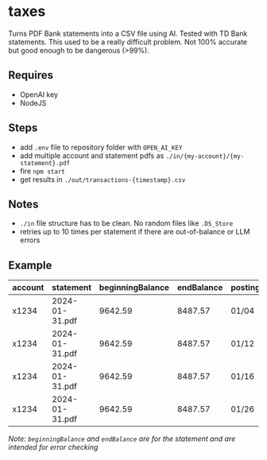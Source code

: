 # taxes

Turns PDF Bank statements into a CSV file using AI. Tested with TD Bank statements. This used to be a really difficult problem. Not 100% accurate but good enough to be dangerous (>99%).

## Requires

- OpenAI key
- NodeJS

## Steps

- add `.env` file to repository folder with `OPEN_AI_KEY`
- add multiple account and statement pdfs as `./in/{my-account}/{my-statement}.pdf`
- fire `npm start`
- get results in `./out/transactions-{timestamp}.csv`

## Notes

- `./in` file structure has to be clean. No random files like `.DS_Store`
- retries up to 10 times per statement if there are out-of-balance or LLM errors

## Example

| account | statement      | beginningBalance | endBalance | postingDate | description             | amount |
| ------- | -------------- | ---------------- | ---------- | ----------- | ----------------------- | ------ |
| x1234   | 2024-01-31.pdf | 9642.59          | 8487.57    | 01/04       | Apple Inc ACH/CRED      | 12.27  |
| x1234   | 2024-01-31.pdf | 9642.59          | 8487.57    | 01/12       | PELOTON SYS DIR DEP     | 48.93  |
| x1234   | 2024-01-31.pdf | 9642.59          | 8487.57    | 01/16       | GOOGLE MULTIPLE_S       | -17.23  |
| x1234   | 2024-01-31.pdf | 9642.59          | 8487.57    | 01/26       | PELOTON SYS DIR DEP 354 | 48.93  |

_Note: `beginningBalance` and `endBalance` are for the statement and are intended for error checking_

